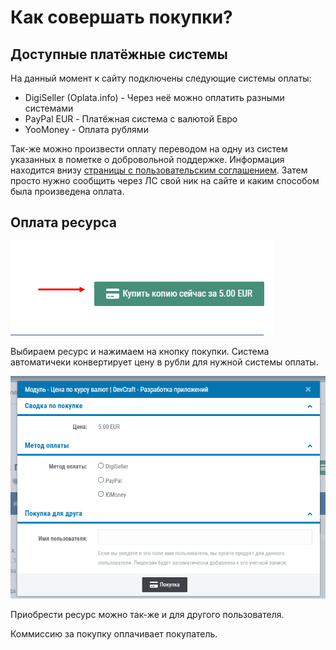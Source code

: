 # Как совершать покупки?

## Доступные платёжные системы

На данный момент к сайту подключены следующие системы оплаты:

* DigiSeller (Oplata.info) - Через неё можно оплатить разными системами
* PayPal EUR - Платёжная система с валютой Евро
* YooMoney - Оплата рублями

Так-же можно произвести оплату переводом на одну из систем указанных в пометке о добровольной поддержке. Информация находится внизу [страницы с пользовательским соглашением](https://devcraft.club/pages/licence-agreement/). Затем просто нужно сообщить через ЛС свой ник на сайте и каким способом была произведена оплата.

## Оплата ресурса

![image.png](./assets/image.png)

Выбираем ресурс и нажимаем на кнопку покупки. Система автоматичеки конвертирует цену в рубли для нужной системы оплаты.

![image.png](./assets/1650387939343-image.png)

Приобрести ресурс можно так-же и для другого пользователя.

Коммиссию за покупку оплачивает покупатель.
